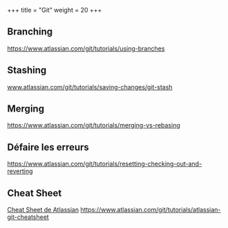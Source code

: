 +++
title = "Git"
weight = 20
+++



## Branching
https://www.atlassian.com/git/tutorials/using-branches

## Stashing
www.atlassian.com/git/tutorials/saving-changes/git-stash

## Merging
https://www.atlassian.com/git/tutorials/merging-vs-rebasing

## Défaire les erreurs
https://www.atlassian.com/git/tutorials/resetting-checking-out-and-reverting

## Cheat Sheet
[Cheat Sheet de Atlassian](git_cheat_sheet.pdf)
https://www.atlassian.com/git/tutorials/atlassian-git-cheatsheet

